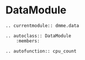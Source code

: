 # DataModule

```{eval-rst}
.. currentmodule:: dmme.data

.. autoclass:: DataModule
    :members:

.. autofunction:: cpu_count
```
